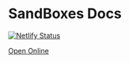# SandBoxes Docs

[![Netlify Status](https://api.netlify.com/api/v1/badges/4a4daf4b-0bcd-42fe-8235-dbacae9890cf/deploy-status)](https://app.netlify.com/sites/sandboxes-docs/deploys)

[Open Online](https://docs.sand.pitr.dev/)
